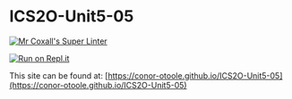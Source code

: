 # ICS2O-Unit5-05

[![Mr Coxall's Super Linter](https://github.com/conor-otoole/ICS2O-Unit5-05/workflows/Mr%20Coxall's%20Super%20Linter/badge.svg)](https://github.com/conor-otoole/ICS2O-Unit5-05/actions/)

[![Run on Repl.it](https://repl.it/badge/github/conor-otoole/ICS2O-Unit5-05)](https://repl.it/github/conor-otoole/ICS2O-Unit5-05)

This site can be found at: [https://conor-otoole.github.io/ICS2O-Unit5-05](https://conor-otoole.github.io/ICS2O-Unit5-05)
